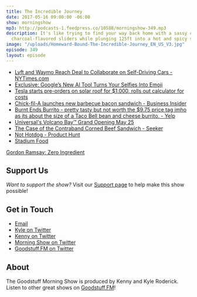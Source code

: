 ```yaml
---
title: The Incredible Journey
date: 2017-05-16 09:00:00 -06:00
show: morningshow
mp3: http://podcasts-1.feedpress.co/10588/morningshow-349.mp3
description: It's like trying to find your way back home with a sassy cat while eating
  charcoal-flavored sliders while plunging 125ft into a hot and spicy soup.
image: "/uploads/Homeward-Bound-The-Incredible-Journey_EN_US_V3.jpg"
episode: 349
layout: episode
---
```


* [Lyft and Waymo Reach Deal to Collaborate on Self-Driving Cars - NYTimes.com](https://mobile.nytimes.com/2017/05/14/technology/lyft-waymo-self-driving-cars.html?_r=0&re)
* [Exclusive: Google’s New AI Tool Turns Your Selfies Into Emoji](https://www.fastcodesign.com/90124964/exclusive-new-google-tool-uses-ai-to-create-custom-e)
* [Tesla starts pre-orders on solar roof for $1,000, rolls out calculator for costs](https://arstechnica.com/cars/2017/05/tesla-starts-pre-orders-on-solar-roof-for-1000-rolls-out-calculator-for-costs/)
* [Chick-fil-A launches new barbecue bacon sandwich - Business Insider](http://www.businessinsider.com/chick-fil-a-launches-new-barbecue-bacon-sandwich-2017-5)
* [Burnt Ends Burrito - pretty tasty but not worth the $9.75 price tag imho as its about the size of a Taco Bell bean and cheese burrito. - Yelp](https://www.yelp.com/biz_photos/bravo-farms-kettleman-city?select=am2o99tyJSaxntEk_36L2w)
* [Universal's Volcano Bay™ Grand Opening May 25](https://www.universalorlando.com/web/en/us/theme-parks/volcano-bay/index.html#rides-attractions)
* [The Case of the Contraband Corned Beef Sandwich - Seeker](https://www.seeker.com/the-case-of-the-contraband-corned-beef-sandwich-1765022908.html)
* [Not Hotdog - Product Hunt](https://www.producthunt.com/posts/not-hotdog)
* [Stadium Food](http://www.ocregister.com/wp-content/uploads/2017/04/angelsfood_icecream.jpg?w=780)

[Gordon Ramsay: Zero Ingredient](https://www.youtube.com/watch?v=B68Fw7PUmFw)

## Support Us
*Want to support the show?* Visit our [Support page](https://goodstuff.fm/support) to help make this show possible!

## Get in Touch
* [Email](mailto:kyle@goodstuff.fm)
* [Kyle on Twitter](http://twitter.com/dogburps)
* [Kenny on Twitter](http://twitter.com/pizzarobotics)
* [Morning Show on Twitter](http://twitter.com/morningshowam)
* [Goodstuff.FM on Twitter](http://twitter.com/goodstufffm)

## About
The Goodstuff Morning Show is produced by Kenny and Kyle Roderick. Listen to other great shows on [Goodstuff.FM](http://goodstuff.fm/shows)!